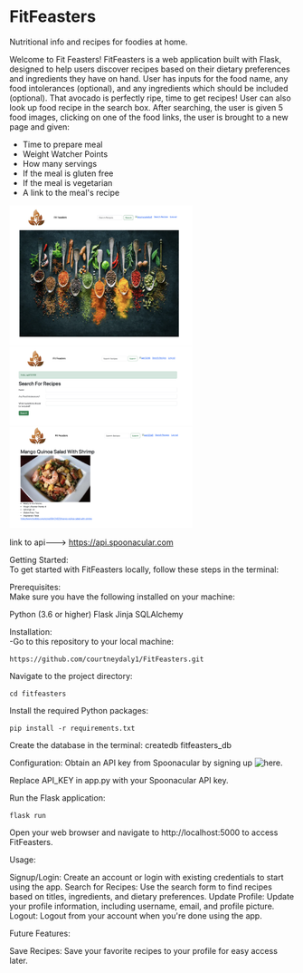 # FitFeasters
Nutritional info and recipes for foodies at home.

Welcome to Fit Feasters! FitFeasters is a web application built with Flask, designed to help users discover recipes based on their dietary preferences and ingredients they have on hand. User has inputs for the food name, any food intolerances (optional), and any ingredients which should be included (optional). That avocado is perfectly ripe, time to get recipes! User can also look up food recipe in the search box. After searching, the user is given 5 food images, clicking on one of the food links, the user is brought to a new page and given:
- Time to prepare meal
- Weight Watcher Points
- How many servings
- If the meal is gluten free
- If the meal is vegetarian
- A link to the meal's recipe 



<img src="screenshots/1.png" width="324"> <br>
<img src="screenshots/2.png" width="324"> <br> 
<img src="screenshots/3.png" width="324"> 




link to api---> https://api.spoonacular.com

Getting Started: <br>
To get started with FitFeasters locally, follow these steps in the terminal:

Prerequisites: <br>
Make sure you have the following installed on your machine:

Python (3.6 or higher)
Flask
Jinja
SQLAlchemy

Installation: <br>
-Go to this repository to your local machine:

    https://github.com/courtneydaly1/FitFeasters.git 

Navigate to the project directory:

    cd fitfeasters

Install the required Python packages:

    pip install -r requirements.txt

Create the database in the terminal:
    createdb fitfeasters_db

Configuration:
Obtain an API key from Spoonacular by signing up ![here](https://spoonacular.com/food-api/pricing).

Replace API_KEY in app.py with your Spoonacular API key.


Run the Flask application:

    flask run 

Open your web browser and navigate to http://localhost:5000 to access FitFeasters.

Usage:

Signup/Login: Create an account or login with existing credentials to start using the app.
Search for Recipes: Use the search form to find recipes based on titles, ingredients, and dietary preferences.
Update Profile: Update your profile information, including username, email, and profile picture.
Logout: Logout from your account when you're done using the app.

Future Features:

Save Recipes: Save your favorite recipes to your profile for easy access later.